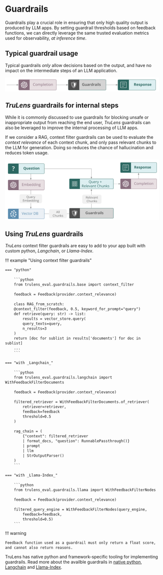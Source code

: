 # Guardrails

Guardrails play a crucial role in ensuring that only high quality output is produced by LLM apps. By setting guardrail thresholds based on feedback functions, we can directly leverage the same trusted evaluation metrics used for observability, *at inference time*.

## Typical guardrail usage

Typical guardrails *only* allow decisions based on the output, and have no impact on the intermediate steps of an LLM application.

![Standard Guardrails Flow](simple_guardrail_flow.png)

## _TruLens_ guardrails for internal steps

While it is commonly discussed to use guardrails for blocking unsafe or inappropriate output from reaching the end user, _TruLens_ guardrails can also be leveraged to improve the internal processing of LLM apps. 

If we consider a RAG, context filter guardrails can be used to evaluate the *context relevance* of each context chunk, and only pass relevant chunks to the LLM for generation. Doing so reduces the chance of hallucination and reduces token usage.

![Context Filtering with Guardrails](guardrail_context_filtering.png)

## Using _TruLens_ guardrails

_TruLens_ context filter guardrails are easy to add to your app built with custom python, _Langchain_, or _Llama-Index_.

!!! example "Using context filter guardrails"

    === "python"

        ```python
        from trulens_eval.guardrails.base import context_filter

        feedback = Feedback(provider.context_relevance)

        class RAG_from_scratch:
        @context_filter(feedback, 0.5, keyword_for_prompt="query")
        def retrieve(query: str) -> list:
            results = vector_store.query(
            query_texts=query,
            n_results=3
        )
        return [doc for sublist in results['documents'] for doc in sublist]
        ...
        ```  

    === "with _Langchain_"

        ```python
        from trulens_eval.guardrails.langchain import WithFeedbackFilterDocuments

        feedback = Feedback(provider.context_relevance)

        filtered_retriever = WithFeedbackFilterDocuments.of_retriever(
            retriever=retriever,
            feedback=feedback
            threshold=0.5
        )

        rag_chain = (
            {"context": filtered_retriever 
            | format_docs, "question": RunnablePassthrough()}
            | prompt
            | llm
            | StrOutputParser()
        )
        ```  

    === "with _Llama-Index_"

        ```python
        from trulens_eval.guardrails.llama import WithFeedbackFilterNodes

        feedback = Feedback(provider.context_relevance)

        filtered_query_engine = WithFeedbackFilterNodes(query_engine,
            feedback=feedback,
            threshold=0.5)
        ```

!!! warning

    Feedback function used as a guardrail must only return a float score, and cannot also return reasons.

TruLens has native python and framework-specific tooling for implementing guardrails. Read more about the availble guardrails in [native python](../api/guardrails/index.md), [Langchain](../api/guardrails/langchain.md) and [Llama-Index](../api/guardrails/llama.md).